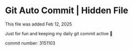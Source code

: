 # Git Auto Commit | Hidden File

This file was added Feb 12, 2025

Just for fun and keeping my daily git commit active 🤪

commit number: 3151103

